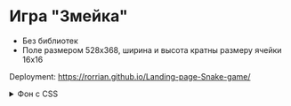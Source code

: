 # Игра "Змейка"

- Без библиотек
- Поле <canvas> размером 528х368, ширина и высота кратны размеру ячейки 16х16

Deployment:
https://rorrian.github.io/Landing-page-Snake-game/
  
<details>
<summary>Фон c CSS</summary> 
За основу взята одна ячейка 16х16px в формате SVG, она преобразована в base64 формат сервисом "URL-encoder for SVG"(https://yoksel.github.io/url-encoder/), и получившийся код вставила в стили.
</details>
